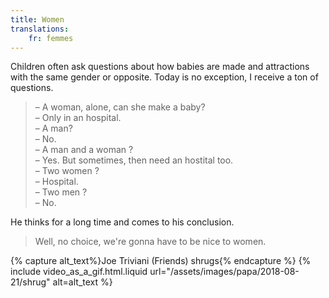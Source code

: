 ```yaml
---
title: Women
translations:
    fr: femmes
---
```


Children often ask questions about how babies are made and attractions with the same gender or opposite. Today is no exception, I receive a ton of questions.

<!-- more -->

> – A woman, alone, can she make a baby?  
> – Only in an hospital.  
> – A man?  
> – No.  
> – A man and a woman ?  
> – Yes. But sometimes, then need an hostital too.  
> – Two women ?  
> – Hospital.  
> – Two men ?  
> – No.

He thinks for a long time and comes to his conclusion.

> Well, no choice, we're gonna have to be nice to women.

{% capture alt_text%}Joe Triviani (Friends) shrugs{% endcapture %} {% include video_as_a_gif.html.liquid
url="/assets/images/papa/2018-08-21/shrug"
alt=alt_text
%}
